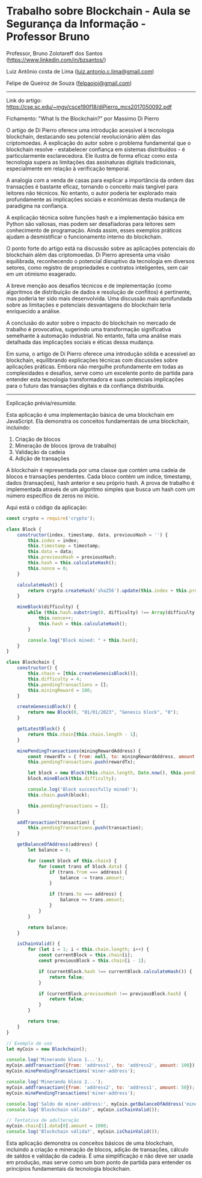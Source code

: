 # Trabalho sobre Blockchain - Aula se Segurança da Informação - Professor Bruno
Professor, Bruno Zolotareff dos Santos (https://www.linkedin.com/in/bzsantos/)

Luiz Antônio costa de Lima (luiz.antonio.c.lima@gmail.com)

Felipe de Queiroz de Souza (felpaojoj@gmail.com)

---------------------------------------------------------------------------------------------------------------------------------------------
Link do artigo: https://cse.sc.edu/~mgv/csce190f18/diPierro_mcs2017050092.pdf

Fichamento: "What Is the Blockchain?" por Massimo Di Pierro

O artigo de Di Pierro oferece uma introdução acessível à tecnologia blockchain, destacando seu potencial revolucionário além das criptomoedas. A explicação do autor sobre o problema fundamental que o blockchain resolve - estabelecer confiança em sistemas distribuídos - é particularmente esclarecedora. Ele ilustra de forma eficaz como esta tecnologia supera as limitações das assinaturas digitais tradicionais, especialmente em relação à verificação temporal.

A analogia com a venda de casas para explicar a importância da ordem das transações é bastante eficaz, tornando o conceito mais tangível para leitores não técnicos. No entanto, o autor poderia ter explorado mais profundamente as implicações sociais e econômicas desta mudança de paradigma na confiança.

A explicação técnica sobre funções hash e a implementação básica em Python são valiosas, mas podem ser desafiadoras para leitores sem conhecimento de programação. Ainda assim, esses exemplos práticos ajudam a desmistificar o funcionamento interno do blockchain.

O ponto forte do artigo está na discussão sobre as aplicações potenciais do blockchain além das criptomoedas. Di Pierro apresenta uma visão equilibrada, reconhecendo o potencial disruptivo da tecnologia em diversos setores, como registro de propriedades e contratos inteligentes, sem cair em um otimismo exagerado.

A breve menção aos desafios técnicos e de implementação (como algoritmos de distribuição de dados e resolução de conflitos) é pertinente, mas poderia ter sido mais desenvolvida. Uma discussão mais aprofundada sobre as limitações e potenciais desvantagens do blockchain teria enriquecido a análise.

A conclusão do autor sobre o impacto do blockchain no mercado de trabalho é provocativa, sugerindo uma transformação significativa semelhante à automação industrial. No entanto, falta uma análise mais detalhada das implicações sociais e éticas dessa mudança.

Em suma, o artigo de Di Pierro oferece uma introdução sólida e acessível ao blockchain, equilibrando explicações técnicas com discussões sobre aplicações práticas. Embora não mergulhe profundamente em todas as complexidades e desafios, serve como um excelente ponto de partida para entender esta tecnologia transformadora e suas potenciais implicações para o futuro das transações digitais e da confiança distribuída.

---------------------------------------------------------------------------------------------------------------------------------------------
Explicação prévia/resumida:

Esta aplicação é uma implementação básica de uma blockchain em JavaScript. Ela demonstra os conceitos fundamentais de uma blockchain, incluindo:

1. Criação de blocos
2. Mineração de blocos (prova de trabalho)
3. Validação da cadeia
4. Adição de transações

A blockchain é representada por uma classe que contém uma cadeia de blocos e transações pendentes. Cada bloco contém um índice, timestamp, dados (transações), hash anterior e seu próprio hash. A prova de trabalho é implementada através de um algoritmo simples que busca um hash com um número específico de zeros no início.

Aqui está o código da aplicação:

```javascript
const crypto = require('crypto');

class Block {
    constructor(index, timestamp, data, previousHash = '') {
        this.index = index;
        this.timestamp = timestamp;
        this.data = data;
        this.previousHash = previousHash;
        this.hash = this.calculateHash();
        this.nonce = 0;
    }

    calculateHash() {
        return crypto.createHash('sha256').update(this.index + this.previousHash + this.timestamp + JSON.stringify(this.data) + this.nonce).digest('hex');
    }

    mineBlock(difficulty) {
        while (this.hash.substring(0, difficulty) !== Array(difficulty + 1).join("0")) {
            this.nonce++;
            this.hash = this.calculateHash();
        }

        console.log("Block mined: " + this.hash);
    }
}

class Blockchain {
    constructor() {
        this.chain = [this.createGenesisBlock()];
        this.difficulty = 4;
        this.pendingTransactions = [];
        this.miningReward = 100;
    }

    createGenesisBlock() {
        return new Block(0, "01/01/2023", "Genesis block", "0");
    }

    getLatestBlock() {
        return this.chain[this.chain.length - 1];
    }

    minePendingTransactions(miningRewardAddress) {
        const rewardTx = { from: null, to: miningRewardAddress, amount: this.miningReward };
        this.pendingTransactions.push(rewardTx);

        let block = new Block(this.chain.length, Date.now(), this.pendingTransactions, this.getLatestBlock().hash);
        block.mineBlock(this.difficulty);

        console.log('Block successfully mined!');
        this.chain.push(block);

        this.pendingTransactions = [];
    }

    addTransaction(transaction) {
        this.pendingTransactions.push(transaction);
    }

    getBalanceOfAddress(address) {
        let balance = 0;

        for (const block of this.chain) {
            for (const trans of block.data) {
                if (trans.from === address) {
                    balance -= trans.amount;
                }

                if (trans.to === address) {
                    balance += trans.amount;
                }
            }
        }

        return balance;
    }

    isChainValid() {
        for (let i = 1; i < this.chain.length; i++) {
            const currentBlock = this.chain[i];
            const previousBlock = this.chain[i - 1];

            if (currentBlock.hash !== currentBlock.calculateHash()) {
                return false;
            }

            if (currentBlock.previousHash !== previousBlock.hash) {
                return false;
            }
        }

        return true;
    }
}

// Exemplo de uso
let myCoin = new Blockchain();

console.log('Minerando bloco 1...');
myCoin.addTransaction({from: 'address1', to: 'address2', amount: 100});
myCoin.minePendingTransactions('miner-address');

console.log('Minerando bloco 2...');
myCoin.addTransaction({from: 'address2', to: 'address1', amount: 50});
myCoin.minePendingTransactions('miner-address');

console.log('Saldo de miner-address:', myCoin.getBalanceOfAddress('miner-address'));
console.log('Blockchain válida?', myCoin.isChainValid());

// Tentativa de adulteração
myCoin.chain[1].data[0].amount = 1000;
console.log('Blockchain válida?', myCoin.isChainValid());
```

Esta aplicação demonstra os conceitos básicos de uma blockchain, incluindo a criação e mineração de blocos, adição de transações, cálculo de saldos e validação da cadeia. É uma simplificação e não deve ser usada em produção, mas serve como um bom ponto de partida para entender os princípios fundamentais da tecnologia blockchain.
